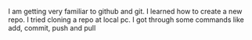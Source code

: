 I am getting very familiar to github and git. 
I learned how to create a new repo.
I tried cloning a repo at local pc.
I got through some commands like add, commit, push and pull
